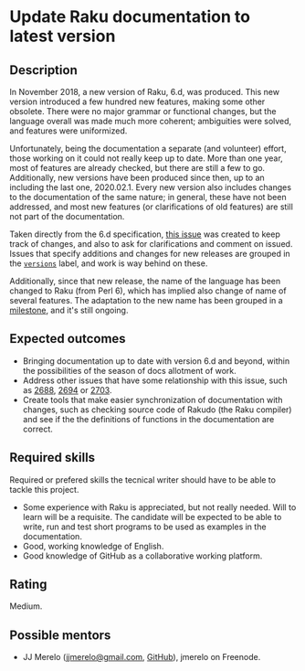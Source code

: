Update Raku documentation to latest version
========================

Description
-----------

In November 2018, a new version of Raku, 6.d, was
produced. This new version introduced a few hundred new features,
making some other obsolete. There were no major grammar or functional
changes, but the language overall was made much more coherent; ambiguities were solved, and features were uniformized. 

Unfortunately, being the documentation a separate (and volunteer)
effort, those working on it could not really keep up to date. More than one year, most of features are already checked, but there are still a few to go.
Additionally, new versions have been produced since then, up to an
including the last one, 2020.02.1. Every new version also includes
changes to the documentation of the same nature; in general, these
have not been addressed, and most new features (or clarifications of
old features) are still not part of the documentation.

Taken directly from the 6.d
specification, [this issue](https://github.com/perl6/doc/issues/2632)
was created to keep track of changes, and also to ask for
clarifications and comment on issued. Issues that specify additions
and changes for new releases are grouped in the
[`versions`](https://github.com/Raku/doc/labels/versions) label, and
work is way behind on these.

Additionally, since that new release, the name of the language has
been changed to Raku (from Perl 6), which has implied also change of
name of several features. The adaptation to the new name has been
grouped in a [milestone](https://github.com/Raku/doc/milestone/3), and
it's still ongoing. 


Expected outcomes
-----------------

* Bringing documentation up to date with version 6.d and beyond,
  within the possibilities of the season of docs allotment of work.
* Address other issues that have some relationship with this issue,
  such
  as
  [2688](https://github.com/perl6/doc/issues/2688),
  [2694](https://github.com/perl6/doc/issues/2694)
  or [2703](https://github.com/perl6/doc/issues/2703).
* Create tools that make easier synchronization of documentation with
  changes, such as checking source code of Rakudo (the Raku compiler)
  and see if the the definitions of functions in the documentation are
  correct. 


Required skills
---------------

Required or prefered skills the tecnical writer should have to be able to
tackle this project.

* Some experience with Raku is appreciated, but not really
  needed. Will to learn will be a requisite. The candidate will be
  expected to be able to write, run and test short programs to be used
  as examples in the documentation.
* Good, working knowledge of English.
* Good knowledge of GitHub as a collaborative working platform.

Rating
------

Medium.


Possible mentors
----------------

- JJ Merelo (jjmerelo@gmail.com, [GitHub](https://github.com/JJ)),
  jmerelo on Freenode.


